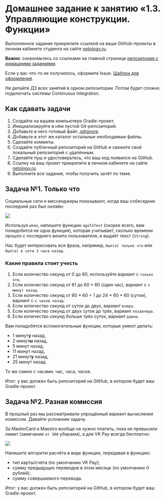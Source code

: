 # Домашнее задание к занятию «1.3. Управляющие конструкции. Функции»

Выполненное задание прикрепите ссылкой на ваши GitHub-проекты в личном кабинете студента на сайте [netology.ru](https://netology.ru).

**Важно**: ознакомьтесь со ссылками на главной странице [репозитория с домашними заданиями](../README.md).

Если у вас что-то не получилось, оформите Issue. [Шаблон для оформления](../report-requirements.md).

Не делайте ДЗ всех занятий в одном репозитории. Потом будет сложно подключать системы Continuous Integration.

## Как сдавать задачи

1. Создайте на вашем компьютере Gradle-проект.
1. Инициализируйте в нём пустой Git-репозиторий.
1. Добавьте в него готовый файл [.gitignore](../.gitignore).
1. Добавьте в этот же каталог остальные необходимые файлы.
1. Сделайте коммиты.
1. Создайте публичный репозиторий на GitHub и свяжите свой локальный репозиторий с удалённым.
1. Сделайте пуш и удостоверьтесь, что ваш код появился на GitHub.
1. Ссылку на ваш проект прикрепите в личном кабинете на сайте [netology.ru](https://netology.ru).
1. Выполните все задания, чтобы получить зачёт по теме.

## Задача №1. Только что

Социальные сети и мессенджеры показывают, когда ваш собеседник последний раз был онлайн:

![](pic/tg-contacts.png)

Используя `when`, напишите функцию `agoToText` (скорее всего, вам понадобится не одна функция), которая учитывает, сколько времени прошло с последнего визита пользователя, и выдаёт текст (`String`).

Нас будет интересовать вся фраза, например, `был(а) только что` или `был(а) в сети 3 часа назад`.

### Какие правила стоит учесть
1. Если количество секунд от 0 до 60, используйте вариант с `только что`.
1. Если количество секунд от 61 до 60 * 60 (один час), вариант с `x минут назад`.
1. Если количество секунд от 60 * 60 + 1 до 24 * 60 * 60 (сутки), вариант с `x часов назад`.
1. Если количество секунд от суток до двух, вариант `вчера`.
1. Если количество секунд от двух суток до трёх, вариант `позавчера`.
1. Если количество секунд больше трёх суток, вариант `давно`.

Вам понадобятся вспомогательные функции, которые умеют делать:
* 1 минут**у** назад,
* 2 минут**ы** назад,
* 5 минут назад,
* 11 минут назад,
* 21 минут**у** назад,
* 25 минут назад.

То же самое с часами: час, часа, часов.

Итог: у вас должен быть репозиторий на GitHub, в котором будет ваш Gradle-проект.

## Задача №2. Разная комиссия

В прошлый раз мы рассматривали упрощённый вариант вычисления комиссии. Давайте усложним задачу.

За MasterCard и Maestro вообще не нужно платить, пока не превысили лимит (замечание `от 300` убираем), а для VK Pay всегда бесплатно:

![](pic/vk-commission.png)

Напишите алгоритм расчёта в виде функции, передавая в функцию:
* тип карты/счёта (по умолчанию VK Pay);
* сумму предыдущих переводов в этом месяце (по умолчанию 0 рублей);
* сумму совершаемого перевода.

Итог: у вас должен быть репозиторий на GitHub, в котором будет ваш Gradle-проект.
